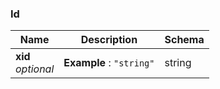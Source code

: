 
<a name="id"></a>
### Id

|Name|Description|Schema|
|---|---|---|
|**xid**  <br>*optional*|**Example** : `"string"`|string|



